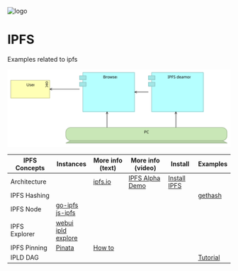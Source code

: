 ![logo][]
# IPFS
Examples related to ipfs

![](architecture/ipfs.svg)


| IPFS Concepts   | Instances                   | More info (text) | More info (video) |   Install  |  Examples |
| --------------- |  ---------                  | ---------       | ---------          | ---------  |  -------- | 
| Architecture    |                             | [ipfs.io]       | [IPFS Alpha Demo]    | [Install IPFS] | |
| IPFS Hashing    |                             |                 |                    |            |[gethash](gethash) |
| IPFS Node       | [go-ipfs][]<br>[js-ipfs][]  |
| IPFS Explorer   | [webui][]<br> [ipld explore][]
| IPFS Pinning    | [Pinata](https://pinata.cloud) | [How to](https://medium.com/pinata/how-to-pin-to-ipfs-effortlessly-ba3437b33885) 
| IPLD DAG        |                               |                |                    |          |  [Tutorial] |

[ipfs.io]:         https://ipfs.io
[IPFS Alpha Demo]: https://www.youtube.com/watch?v=8CMxDNuuAiQ
[Install IPFS]:    https://docs.ipfs.io/introduction/install/
[Tutorial]:        https://proto.school/#/tutorials
[go-ipfs]:         https://github.com/ipfs/go-ipfs
[js-ipfs]:         https://github.com/ipfs/js-ipfs
[webui]:           https://webui.ipfs.io
[ipld explore]:    https://explore.ipld.io/
[logo]: https://web3examples.github.io/logo.png
